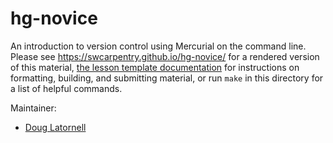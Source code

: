hg-novice
=========

An introduction to version control using Mercurial on the command line.
Please see <https://swcarpentry.github.io/hg-novice/> for a rendered version of this material,
[the lesson template documentation][lesson-example]
for instructions on formatting, building, and submitting material,
or run `make` in this directory for a list of helpful commands.

Maintainer:

* [Doug Latornell][latornell-doug]

[latornell-doug]: http://software-carpentry.org/team/#latornell_d
[lesson-example]: https://carpentries.github.io/lesson-example/
